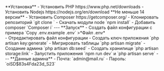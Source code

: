 <div>
**Установка**
- Установить PHP <a>https://www.php.net/downloads</a>
- Установить Nodejs <a>https://nodejs.org/en/download</a> **Не меньше 14 версии**
- Установить Composer <a>https://getcomposer.org/</a>
- Клонировать репозиторий `git clone <link>`
- Скачать модули node `npm install`
- Добавить composer `Composer i`
---
**Запуск**
- Создать файл конфигурации с примера `Copy .env.example .env`
>*Файл .env* <br> - Отредактировать файл конфигурации
- Создать ключ приложения `php artisan key:generate`
- Мигрировать таблицы `php artisan migrate`
- Создание админа `php artisan db:seed`
- Создать хранилище `php artisan storage:link`
- Запустить приложения `npm run dev` и `php artisan serve`
---
**Данные админа**
- Почта: `admin@mail.ru`
- Пароль: `oiSD$83s4Fda23d_S23`
</div>
